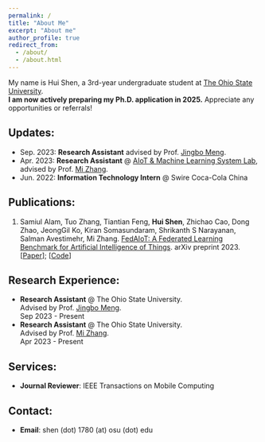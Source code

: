 ```yaml
---
permalink: /
title: "About Me"
excerpt: "About me"
author_profile: true
redirect_from: 
  - /about/
  - /about.html
---
```

My name is Hui Shen, a 3rd-year undergraduate student at [The Ohio State University](https://www.osu.edu/).<br/>
**I am now actively preparing my Ph.D. application in 2025.** Appreciate any opportunities or referrals!
<br />

## Updates:
* Sep. 2023: **Research Assistant** advised by Prof. [Jingbo Meng](https://sites.google.com/view/jingbomeng).
* Apr. 2023: **Research Assistant** @ [AIoT & Machine Learning System Lab](https://aiot-mlsys-lab.github.io/), advised by Prof. [Mi Zhang](https://mi-zhang.github.io/).
* Jun. 2022: **Information Technology Intern** @ Swire Coca-Cola China

## Publications:
1. Samiul Alam, Tuo Zhang, Tiantian Feng, **Hui Shen**, Zhichao Cao, Dong Zhao, JeongGil Ko, Kiran Somasundaram, Shrikanth S Narayanan, Salman Avestimehr, Mi Zhang. <u>FedAIoT: A Federated Learning Benchmark for Artificial Intelligence of Things</u>. arXiv preprint 2023. <br /> [[Paper](https://arxiv.org/pdf/2310.00109.pdf)]; [[Code](https://github.com/AIoT-MLSys-Lab/FedAIoT)]

## Research Experience:
* **Research Assistant** @ The Ohio State University.<br />
  Advised by Prof. [Jingbo Meng](https://sites.google.com/view/jingbomeng).<br />
  Sep 2023 - Present 
* **Research Assistant** @ The Ohio State University.<br />
  Advised by Prof. [Mi Zhang](https://mi-zhang.github.io/).<br />
  Apr 2023 - Present

## Services:
* **Journal Reviewer**: IEEE Transactions on Mobile Computing

## Contact:
* **Email**: shen (dot) 1780 (at) osu (dot) edu